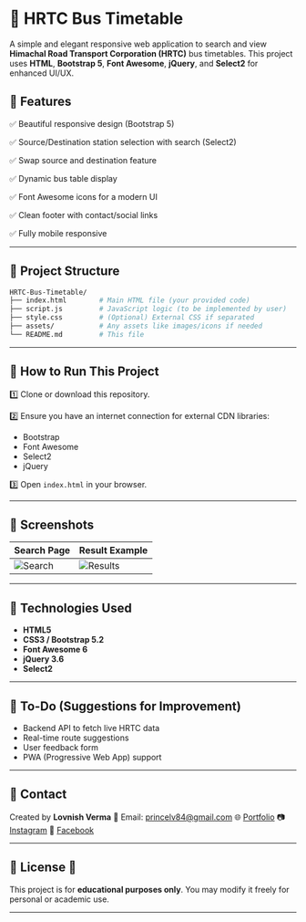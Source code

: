 # 🚌 HRTC Bus Timetable

A simple and elegant responsive web application to search and view **Himachal Road Transport Corporation (HRTC)** bus timetables.
This project uses **HTML**, **Bootstrap 5**, **Font Awesome**, **jQuery**, and **Select2** for enhanced UI/UX.

## 🚩 Features

✅ Beautiful responsive design (Bootstrap 5)

✅ Source/Destination station selection with search (Select2)

✅ Swap source and destination feature

✅ Dynamic bus table display

✅ Font Awesome icons for a modern UI

✅ Clean footer with contact/social links

✅ Fully mobile responsive

---

## 📂 Project Structure

```bash
HRTC-Bus-Timetable/
├── index.html        # Main HTML file (your provided code)
├── script.js         # JavaScript logic (to be implemented by user)
├── style.css         # (Optional) External CSS if separated
├── assets/           # Any assets like images/icons if needed
└── README.md         # This file
```

---

## 🚀 How to Run This Project

1️⃣ Clone or download this repository.

2️⃣ Ensure you have an internet connection for external CDN libraries:

* Bootstrap
* Font Awesome
* Select2
* jQuery

3️⃣ Open `index.html` in your browser.

---

## 📸 Screenshots



| Search Page                                                     | Result Example                                                     |
| --------------------------------------------------------------- | ------------------------------------------------------------------ |
| ![Search](https://github.com/user-attachments/assets/41654e2a-4735-4c26-a10d-ee31ae718e9f) | ![Results](https://github.com/user-attachments/assets/3b6e67aa-0049-4cab-a39b-930db4ff0073) |

---

## 🔧 Technologies Used

* **HTML5**
* **CSS3 / Bootstrap 5.2**
* **Font Awesome 6**
* **jQuery 3.6**
* **Select2**

---

## 🔨 To-Do (Suggestions for Improvement)

* Backend API to fetch live HRTC data
* Real-time route suggestions
* User feedback form
* PWA (Progressive Web App) support

---

## 🙋 Contact

Created by **Lovnish Verma**
📧 Email: [princelv84@gmail.com](mailto:princelv84@gmail.com)
🌐 [Portfolio](https://lovnishverma.github.io/)
📷 [Instagram](https://www.instagram.com/lovnishofficial)
📘 [Facebook](https://www.facebook.com/lovnishofficial)

---

## 📄 License 🦄

This project is for **educational purposes only**.
You may modify it freely for personal or academic use.

---

